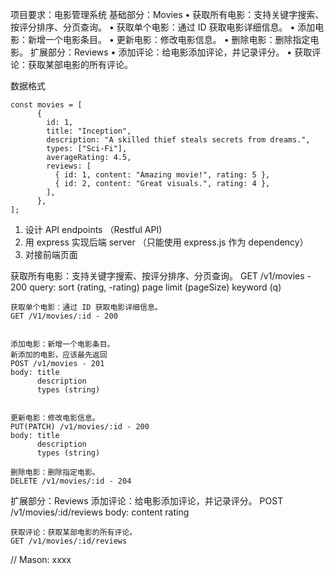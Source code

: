 项目要求：电影管理系统
基础部分：Movies
• 获取所有电影：支持关键字搜索、按评分排序、分页查询。
• 获取单个电影：通过 ID 获取电影详细信息。
• 添加电影：新增一个电影条目。
• 更新电影：修改电影信息。
• 删除电影：删除指定电影。
扩展部分：Reviews
• 添加评论：给电影添加评论，并记录评分。
• 获取评论：获取某部电影的所有评论。

数据格式

```
const movies = [
	  {
	    id: 1,
	    title: "Inception",
	    description: "A skilled thief steals secrets from dreams.",
	    types: ["Sci-Fi"],
	    averageRating: 4.5,
	    reviews: [
	      { id: 1, content: "Amazing movie!", rating: 5 },
	      { id: 2, content: "Great visuals.", rating: 4 },
	    ],
	  },
];
```

1. 设计 API endpoints （Restful API)
2. 用 express 实现后端 server （只能使用 express.js 作为 dependency）
3. 对接前端页面

获取所有电影：支持关键字搜索、按评分排序、分页查询。
GET /v1/movies - 200
query: sort (rating, -rating)
page
limit (pageSize)
keyword (q)

    获取单个电影：通过 ID 获取电影详细信息。
    GET /V1/movies/:id - 200


    添加电影：新增一个电影条目。
    新添加的电影，应该最先返回
    POST /v1/movies - 201
    body: title
          description
          types (string)


    更新电影：修改电影信息。
    PUT(PATCH) /v1/movies/:id - 200
    body: title
          description
          types (string)

    删除电影：删除指定电影。
    DELETE /v1/movies/:id - 204

扩展部分：Reviews
添加评论：给电影添加评论，并记录评分。
POST /v1/movies/:id/reviews
body: content
rating

    获取评论：获取某部电影的所有评论。
    GET /v1/movies/:id/reviews

// Mason: xxxx
